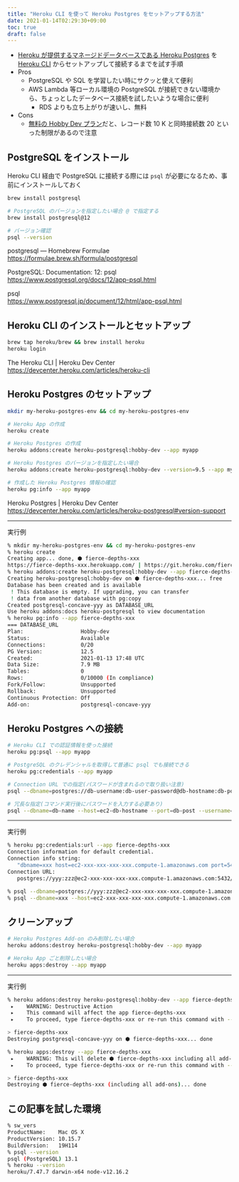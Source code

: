 ```yaml
---
title: "Heroku CLI を使って Heroku Postgres をセットアップする方法"
date: 2021-01-14T02:29:30+09:00
toc: true
draft: false
---
```


- [Heroku が提供するマネージドデータベースである Heroku Postgres](https://jp.heroku.com/postgres) を [Heroku CLI](https://devcenter.heroku.com/ja/articles/heroku-cli) からセットアップして接続するまでを試す手順
- Pros
    - PostgreSQL や SQL を学習したい時にサクッと使えて便利
    - AWS Lambda 等ローカル環境の PostgreSQL が接続できない環境から、ちょっとしたデータベース接続を試したいような場合に便利
        - RDS よりも立ち上がりが速いし、無料
- Cons
    - [無料の Hobby Dev プラン](https://jp.heroku.com/pricing)だと、レコード数 10 K と同時接続数 20 といった制限があるので注意

<!--more-->

## PostgreSQL をインストール

Heroku CLI 経由で PostgreSQL に接続する際には `psql` が必要になるため、事前にインストールしておく


```bash
brew install postgresql

# PostgreSQL のバージョンを指定したい場合 @ で指定する
brew install postgresql@12

# バージョン確認
psql --version
```

postgresql — Homebrew Formulae  
https://formulae.brew.sh/formula/postgresql

PostgreSQL: Documentation: 12: psql  
https://www.postgresql.org/docs/12/app-psql.html

psql  
https://www.postgresql.jp/document/12/html/app-psql.html


## Heroku CLI のインストールとセットアップ

```bash
brew tap heroku/brew && brew install heroku
heroku login
```

The Heroku CLI | Heroku Dev Center  
https://devcenter.heroku.com/articles/heroku-cli


## Heroku Postgres のセットアップ

```bash
mkdir my-heroku-postgres-env && cd my-heroku-postgres-env

# Heroku App の作成
heroku create

# Heroku Postgres の作成
heroku addons:create heroku-postgresql:hobby-dev --app myapp

# Heroku Postgres のバージョンを指定したい場合
heroku addons:create heroku-postgresql:hobby-dev --version=9.5 --app myapp

# 作成した Heroku Postgres 情報の確認
heroku pg:info --app myapp
```

Heroku Postgres | Heroku Dev Center  
https://devcenter.heroku.com/articles/heroku-postgresql#version-support

---

実行例

```bash
% mkdir my-heroku-postgres-env && cd my-heroku-postgres-env
% heroku create
Creating app... done, ⬢ fierce-depths-xxx
https://fierce-depths-xxx.herokuapp.com/ | https://git.heroku.com/fierce-depths-xxx.git
% heroku addons:create heroku-postgresql:hobby-dev --app fierce-depths-xxx
Creating heroku-postgresql:hobby-dev on ⬢ fierce-depths-xxx... free
Database has been created and is available
 ! This database is empty. If upgrading, you can transfer
 ! data from another database with pg:copy
Created postgresql-concave-yyy as DATABASE_URL
Use heroku addons:docs heroku-postgresql to view documentation
% heroku pg:info --app fierce-depths-xxx
=== DATABASE_URL
Plan:                  Hobby-dev
Status:                Available
Connections:           0/20
PG Version:            12.5
Created:               2021-01-13 17:48 UTC
Data Size:             7.9 MB
Tables:                0
Rows:                  0/10000 (In compliance)
Fork/Follow:           Unsupported
Rollback:              Unsupported
Continuous Protection: Off
Add-on:                postgresql-concave-yyy
```


## Heroku Postgres への接続

```bash
# Heroku CLI での認証情報を使った接続
heroku pg:psql --app myapp

# PostgreSQL のクレデンシャルを取得して普通に psql でも接続できる
heroku pg:credentials --app myapp

# Connection URL での指定(パスワードが含まれるので取り扱い注意)
psql --dbname=postgres://db-username:db-user-password@db-hostname:db-post/db-name

# 冗長な指定(コマンド実行後にパスワードを入力する必要あり)
psql --dbname=db-name --host=ec2-db-hostname --port=db-post --username=db-username --password
```

---

実行例

```bash
% heroku pg:credentials:url --app fierce-depths-xxx
Connection information for default credential.
Connection info string:
   "dbname=xxx host=ec2-xxx-xxx-xxx-xxx.compute-1.amazonaws.com port=5432 user=yyy password=zzz sslmode=require"
Connection URL:
   postgres://yyy:zzz@ec2-xxx-xxx-xxx-xxx.compute-1.amazonaws.com:5432/xxx

% psql --dbname=postgres://yyy:zzz@ec2-xxx-xxx-xxx-xxx.compute-1.amazonaws.com.com:5432/xxx
% psql --dbname=xxx --host=ec2-xxx-xxx-xxx-xxx.compute-1.amazonaws.com --port=5432 --username=yyy --password
```


## クリーンアップ

```bash
# Heroku Postgres Add-on のみ削除したい場合
heroku addons:destroy heroku-postgresql:hobby-dev --app myapp

# Heroku App ごと削除したい場合
heroku apps:destroy --app myapp
```

---

実行例

```bash
% heroku addons:destroy heroku-postgresql:hobby-dev --app fierce-depths-xxx
 ▸    WARNING: Destructive Action
 ▸    This command will affect the app fierce-depths-xxx
 ▸    To proceed, type fierce-depths-xxx or re-run this command with --confirm fierce-depths-xxx

> fierce-depths-xxx
Destroying postgresql-concave-yyy on ⬢ fierce-depths-xxx... done

% heroku apps:destroy --app fierce-depths-xxx
 ▸    WARNING: This will delete ⬢ fierce-depths-xxx including all add-ons.
 ▸    To proceed, type fierce-depths-xxx or re-run this command with --confirm fierce-depths-xxx

> fierce-depths-xxx
Destroying ⬢ fierce-depths-xxx (including all add-ons)... done
```


## この記事を試した環境

```bash
% sw_vers
ProductName:    Mac OS X
ProductVersion: 10.15.7
BuildVersion:   19H114
% psql --version
psql (PostgreSQL) 13.1
% heroku --version
heroku/7.47.7 darwin-x64 node-v12.16.2
```